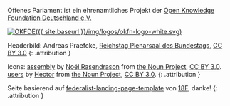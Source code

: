 Offenes Parlament ist ein ehrenamtliches Projekt der [Open Knowledge Foundation Deutschland e.V.][OKFDE]

[![OKFDE]({{ site.baseurl }}/img/logos/okfn-logo-white.svg)][OKFDE]

Headerbild: Andreas Praefcke, [Reichstag Plenarsaal des Bundestags](https://commons.wikimedia.org/wiki/File:Reichstag_Plenarsaal_des_Bundestags.jpg), [CC BY 3.0]
{: .attribution }

Icons: [assembly](https://thenounproject.com/term/assembly/468455/) by [Noël Rasendrason](https://thenounproject.com/nr/) from [the Noun Project], [CC BY 3.0]. [users](https://thenounproject.com/term/users/631511/) by [Hector](https://thenounproject.com/cstudent11235) from [the Noun Project], [CC BY 3.0].
{: .attribution }

Seite basierend auf [federalist-landing-page-template](https://github.com/18F/federalist-landing-page-template) von [18F], danke!
{: .attribution }


[OKFDE]: https://okfn.de
[CC BY 3.0]: https://creativecommons.org/licenses/by/3.0/legalcode
[the Noun Project]: https://thenounproject.com
[18F]: https://18f.gsa.gov